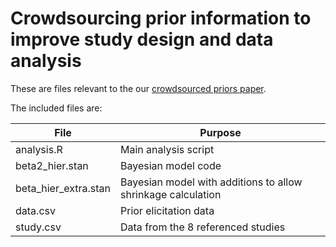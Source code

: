 Crowdsourcing prior information to improve study design and data analysis
===

These are files relevant to the our [crowdsourced priors paper](http://journals.plos.org/plosone/article?id=10.1371%2Fjournal.pone.0188246).

The included files are:

| File | Purpose |
|------|---------|
| analysis.R | Main analysis script |
| beta2_hier.stan | Bayesian model code |
| beta_hier_extra.stan | Bayesian model with additions to allow shrinkage calculation |
| data.csv | Prior elicitation data |
| study.csv | Data from the 8 referenced studies |